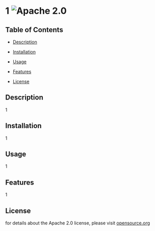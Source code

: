 # 1 ![Apache 2.0](https://img.shields.io/badge/license-Apache%202.0-brightgreen)
## Table of Contents
- [Description](#description)

- [Installation](#installation)

- [Usage](#usage)

- [Features](#features)

- [License](#license)

## Description 
1
## Installation
1
## Usage
1
## Features
1

## License
for details about the Apache 2.0 license, please visit [opensource.org](https://opensource.org/licenses/Apache-2.0)

